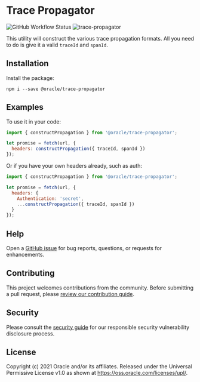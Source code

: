 # Trace Propagator

<img alt="GitHub Workflow Status" src="https://img.shields.io/github/workflow/status/oracle/trace-propagator/Node.js%20CI"> <img src="https://img.shields.io/npm/v/@oracle/trace-propagator.svg?color=informational" alt="trace-propagator"/>

This utility will construct the various trace propagation formats. All you need to do is give it a valid `traceId` and `spanId`.

## Installation

Install the package:

```shell
npm i --save @oracle/trace-propagator
```

## Examples
To use it in your code:

```js
import { constructPropagation } from '@oracle/trace-propagator';

let promise = fetch(url, {
  headers: constructPropagation({ traceId, spanId })
});
```

Or if you have your own headers already, such as auth:

```js
import { constructPropagation } from '@oracle/trace-propagator';

let promise = fetch(url, {
  headers: {
    Authentication: 'secret',
    ...constructPropagation({ traceId, spanId })
  }
});
```

## Help

Open a [GitHub issue](https://github.com/oracle/trace-propagator/issues) for bug reports, questions, or requests for enhancements.

## Contributing

This project welcomes contributions from the community. Before submitting a pull
request, please [review our contribution guide](./CONTRIBUTING.md).

## Security

Please consult the [security guide](./SECURITY.md) for our responsible security
vulnerability disclosure process.

## License

Copyright (c) 2021 Oracle and/or its affiliates.
Released under the Universal Permissive License v1.0 as shown at
<https://oss.oracle.com/licenses/upl/>.
